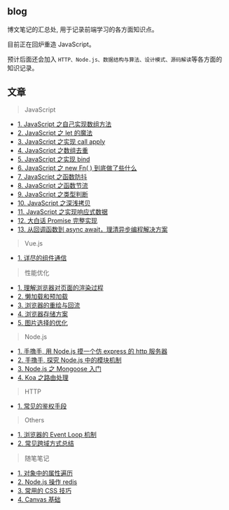 ## blog
博文笔记的汇总处, 用于记录前端学习的各方面知识点。<br>

目前正在回炉重造 JavaScript。<br>

预计后面还会加入 ```HTTP、Node.js、数据结构与算法、设计模式、源码解读```等各方面的知识记录。

## 文章
> JavaScript
- [1. JavaScript 之自己实现数组方法](https://github.com/zenglinan/blog/issues/1)
- [2. JavaScript 之 let 的魔法](https://github.com/zenglinan/blog/issues/2)
- [3. JavaScript 之实现 call apply](https://github.com/zenglinan/blog/issues/3)
- [4. JavaScript 之数组去重](https://github.com/zenglinan/blog/issues/4)
- [5. JavaScript 之实现 bind](https://github.com/zenglinan/blog/issues/5)
- [6. JavaScript 之 new Fn( ) 到底做了些什么](https://github.com/zenglinan/blog/issues/6)
- [7. JavaScript 之函数防抖](https://github.com/zenglinan/blog/issues/7)
- [8. JavaScript 之函数节流](https://github.com/zenglinan/blog/issues/8)
- [9. JavaScript 之类型判断](https://github.com/zenglinan/blog/issues/9)
- [10. JavaScript 之深浅拷贝](https://github.com/zenglinan/blog/issues/17)
- [11. JavaScript 之实现响应式数据](https://github.com/zenglinan/blog/issues/33)
- [12. 大白话 Promise 完整实现](https://github.com/zenglinan/blog/issues/34)
- [13. 从回调函数到 async await，理清异步编程解决方案](https://github.com/zenglinan/blog/issues/35)

> Vue.js
- [1. 详尽的组件通信](https://github.com/zenglinan/blog/issues/30)

> 性能优化
- [1. 理解浏览器对页面的渲染过程](https://github.com/zenglinan/blog/issues/10)
- [2. 懒加载和预加载 ](https://github.com/zenglinan/blog/issues/11)
- [3. 浏览器的重绘与回流](https://github.com/zenglinan/blog/issues/12)
- [4. 浏览器存储方案](https://github.com/zenglinan/blog/issues/13)
- [5. 图片选择的优化](https://github.com/zenglinan/blog/issues/23)

> Node.js
- [1. 手撸手, 用 Node.js 摸一个仿 express 的 http 服务器](https://github.com/zenglinan/blog/issues/15)
- [2. 手撸手, 探究 Node.js 中的模块机制](https://github.com/zenglinan/blog/issues/16)
- [3. Node.js 之 Mongoose 入门](https://github.com/zenglinan/blog/issues/20)
- [4. Koa 之路由处理](https://github.com/zenglinan/blog/issues/27)

> HTTP
- [1. 常见的鉴权手段](https://github.com/zenglinan/blog/issues/25)

> Others
- [1. 浏览器的 Event Loop 机制](https://github.com/zenglinan/blog/issues/18)
- [2. 常见跨域方式总结](https://github.com/zenglinan/blog/issues/29)


> 随笔笔记
- [1. 对象中的属性遍历](https://github.com/zenglinan/blog/issues/19)
- [2. Node.js 操作 redis](https://github.com/zenglinan/blog/issues/21)
- [3. 常用的 CSS 技巧](https://github.com/zenglinan/blog/issues/24)
- [4. Canvas 基础](https://github.com/zenglinan/blog/issues/26)


